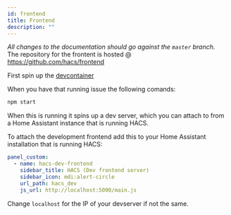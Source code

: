 ```yaml
---
id: frontend
title: Frontend
description: ""
---
```


_All changes to the documentation should go against the `master` branch._  
The repository for the frontent is hosted @ https://github.com/hacs/frontend

First spin up the [devcontainer](/docs/developer/devcontainer)

When you have that running issue the following comands:

```bash
npm start
```

When this is running it spins up a dev server, which you can attach to from a Home Assistant instance that is running HACS.

To attach the development frontend add this to your Home Assistant installation that is running HACS:

```yaml
panel_custom:
  - name: hacs-dev-frontend
    sidebar_title: HACS (Dev frontend server)
    sidebar_icon: mdi:alert-circle
    url_path: hacs_dev
    js_url: http://localhost:5000/main.js
```

Change `localhost` for the IP of your devserver if not the same.
